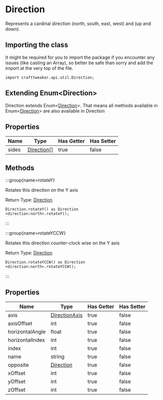 # Direction

Represents a cardinal direction (north, south, east, west) and (up and down).

## Importing the class

It might be required for you to import the package if you encounter any issues (like casting an Array), so better be safe than sorry and add the import at the very top of the file.
```zenscript
import crafttweaker.api.util.Direction;
```


## Extending Enum&lt;Direction&gt;

Direction extends Enum&lt;[Direction](/vanilla/api/util/Direction)&gt;. That means all methods available in Enum&lt;[Direction](/vanilla/api/util/Direction)&gt; are also available in Direction

## Properties

| Name  | Type                                       | Has Getter | Has Setter |
| ----- | ------------------------------------------ | ---------- | ---------- |
| sides | [Direction](/vanilla/api/util/Direction)[] | true       | false      |
## Methods

:::group{name=rotateY}

Rotates this direction on the Y axis

Return Type: [Direction](/vanilla/api/util/Direction)

```zenscript
Direction.rotateY() as Direction
<direction:north>.rotateY();
```

:::

:::group{name=rotateYCCW}

Rotates this direction counter-clock wise on the Y axis

Return Type: [Direction](/vanilla/api/util/Direction)

```zenscript
Direction.rotateYCCW() as Direction
<direction:north>.rotateYCCW();
```

:::


## Properties

| Name            | Type                                             | Has Getter | Has Setter |
| --------------- | ------------------------------------------------ | ---------- | ---------- |
| axis            | [DirectionAxis](/vanilla/api/util/DirectionAxis) | true       | false      |
| axisOffset      | int                                              | true       | false      |
| horizontalAngle | float                                            | true       | false      |
| horizontalIndex | int                                              | true       | false      |
| index           | int                                              | true       | false      |
| name            | string                                           | true       | false      |
| opposite        | [Direction](/vanilla/api/util/Direction)         | true       | false      |
| xOffset         | int                                              | true       | false      |
| yOffset         | int                                              | true       | false      |
| zOffset         | int                                              | true       | false      |

